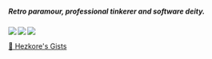 ##### Retro paramour, professional tinkerer and software deity.

<a href="https://github.com/anuraghazra/github-readme-stats">
  <img align="left" src="https://github-readme-stats.vercel.app/api?username=Hezkore&line_height=27&hide_title=true&hide_border=true&custom_title=GitHub%20Stats&vue-dark&show_icons=true&icon_color=4487cc&text_color=7bced4&bg_color=00000008" />
  <img align="left" src="https://github-readme-stats.vercel.app/api/wakatime?username=Hezkore&range=last_7_days&custom_title=Last%20Week&layout=compact&hide_border=true&theme=vue-dark&show_icons=true&icon_color=ffb600&title_color=7bced4&text_color=7bced4&bg_color=00000008" />
  <img align="center" src="https://github-readme-stats.vercel.app/api/top-langs/?username=Hezkore&langs_count=7&hide_border=true&custom_title=Repo%20Stats&exclude_repo=m2py,m2curses,m2libui&theme=vue-dark&show_icons=true&icon_color=ffb600&title_color=7bced4&text_color=7bced4&bg_color=00000008" />
</a>

[📜 Hezkore's Gists](https://gist.github.com/Hezkore)

<!--
- 🔭 I’m currently working on world domination
- 🌱 I’m currently learning to take over the world
- 👯 I’m looking to collaborate on pest, famine and destruction
- 🤔 I’m looking for help with my ego
- 💬 Ask me about my ego
- 📫 How to reach me: yell
- 😄 Pronouns: master
- ⚡ Fun fact: my ego
-->
